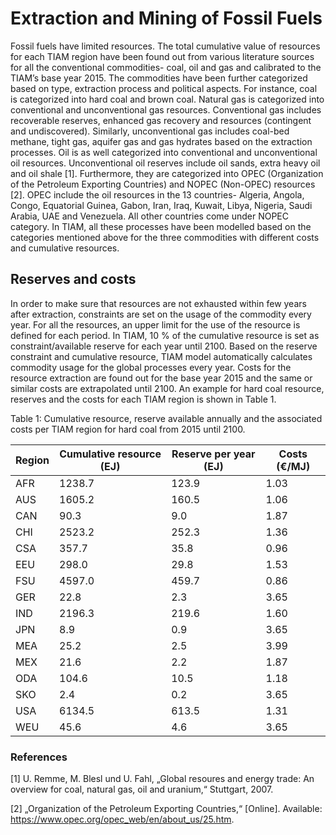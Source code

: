 # Extraction and Mining of Fossil Fuels

Fossil fuels have limited resources. The total cumulative value of resources for each TIAM region have been found out from various literature sources for all the conventional commodities- coal, oil and gas and calibrated to the TIAM’s base year 2015. The commodities have been further categorized based on type, extraction process and political aspects. For instance, coal is categorized into hard coal and brown coal. Natural gas is categorized into conventional and unconventional gas resources. Conventional gas includes recoverable reserves, enhanced gas recovery and resources (contingent and undiscovered). Similarly, unconventional gas includes coal-bed methane, tight gas, aquifer gas and gas hydrates based on the extraction processes. Oil is as well categorized into conventional and unconventional oil resources. Unconventional oil reserves include oil sands, extra heavy oil and oil shale [1]. Furthermore, they are categorized into OPEC (Organization of the Petroleum Exporting Countries) and NOPEC (Non-OPEC) resources [2]. OPEC include the oil resources in the 13 countries- Algeria, Angola, Congo, Equatorial Guinea, Gabon, Iran, Iraq, Kuwait, Libya, Nigeria, Saudi Arabia, UAE and Venezuela. All other countries come under NOPEC category. In TIAM, all these processes have been modelled based on the categories mentioned above for the three commodities with different costs and cumulative resources. 

## Reserves and costs

In order to make sure that resources are not exhausted within few years after extraction, constraints are set on the usage of the commodity every year. For all the resources, an upper limit for the use of the resource is defined for each period. In TIAM, 10 % of the cumulative resource is set as constraint/available reserve for each year until 2100. Based on the reserve constraint and cumulative resource, TIAM model automatically calculates commodity usage for the global processes every year. Costs for the resource extraction are found out for the base year 2015 and the same or similar costs are extrapolated until 2100. An example for hard coal resource, reserves and the costs for each TIAM region is shown in Table 1. 

Table 1: Cumulative resource, reserve available annually and the associated costs per TIAM region for hard coal from 2015 until 2100.

| Region | Cumulative resource (EJ) | Reserve per year (EJ)  | Costs (€/MJ) |
|--------|----------------------|-------------------|--------------|
| AFR    | 1238.7               | 123.9             | 1.03         |
| AUS    | 1605.2               | 160.5             | 1.06         |
| CAN    | 90.3                 | 9.0               | 1.87         |
| CHI    | 2523.2               | 252.3             | 1.36         |
| CSA    | 357.7                | 35.8              | 0.96         |
| EEU    | 298.0                | 29.8              | 1.53         |
| FSU    | 4597.0               | 459.7             | 0.86         |
| GER    | 22.8                 | 2.3               | 3.65         |
| IND    | 2196.3               | 219.6             | 1.60         |
| JPN    | 8.9                  | 0.9               | 3.65         |
| MEA    | 25.2                 | 2.5               | 3.99         |
| MEX    | 21.6                 | 2.2               | 1.87         |
| ODA    | 104.6                | 10.5              | 1.18         |
| SKO    | 2.4                  | 0.2               | 3.65         |
| USA    | 6134.5               | 613.5             | 1.31         |
| WEU    | 45.6                 | 4.6               | 3.65         |

### References

[1] 	U. Remme, M. Blesl und U. Fahl, „Global resoures and energy trade: An overview for coal, natural gas, oil and uranium,“ Stuttgart, 2007.

[2] 	„Organization of the Petroleum Exporting Countries,“ [Online]. Available: https://www.opec.org/opec_web/en/about_us/25.htm.


